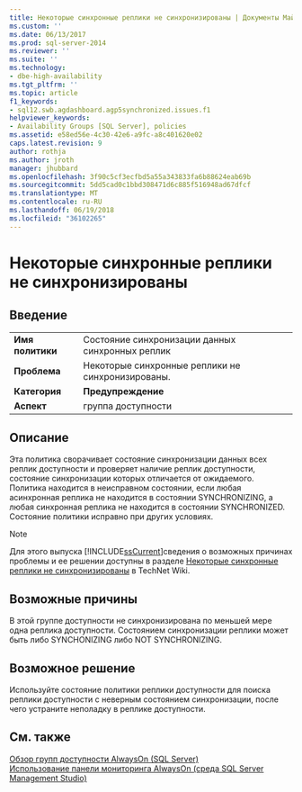 ```yaml
---
title: Некоторые синхронные реплики не синхронизированы | Документы Майкрософт
ms.custom: ''
ms.date: 06/13/2017
ms.prod: sql-server-2014
ms.reviewer: ''
ms.suite: ''
ms.technology:
- dbe-high-availability
ms.tgt_pltfrm: ''
ms.topic: article
f1_keywords:
- sql12.swb.agdashboard.agp5synchronized.issues.f1
helpviewer_keywords:
- Availability Groups [SQL Server], policies
ms.assetid: e58ed56e-4c30-42e6-a9fc-a8c401620e02
caps.latest.revision: 9
author: rothja
ms.author: jroth
manager: jhubbard
ms.openlocfilehash: 3f90c5cf3ecfbd5a55a343833fa6b88624eab69b
ms.sourcegitcommit: 5dd5cad0c1bbd308471d6c885f516948ad67dfcf
ms.translationtype: MT
ms.contentlocale: ru-RU
ms.lasthandoff: 06/19/2018
ms.locfileid: "36102265"
---
```

# <a name="some-synchronous-replicas-are-not-synchronized"></a>Некоторые синхронные реплики не синхронизированы
    
## <a name="introduction"></a>Введение  
  
|||  
|-|-|  
|**Имя политики**|Состояние синхронизации данных синхронных реплик|  
|**Проблема**|Некоторые синхронные реплики не синхронизированы.|  
|**Категория**|**Предупреждение**|  
|**Аспект**|группа доступности|  
  
## <a name="description"></a>Описание  
 Эта политика сворачивает состояние синхронизации данных всех реплик доступности и проверяет наличие реплик доступности, состояние синхронизации которых отличается от ожидаемого. Политика находится в неисправном состоянии, если любая асинхронная реплика не находится в состоянии SYNCHRONIZING, а любая синхронная реплика не находится в состоянии SYNCHRONIZED. Состояние политики исправно при других условиях.  
  
> [!NOTE]  
>  Для этого выпуска [!INCLUDE[ssCurrent](../../../includes/sscurrent-md.md)]сведения о возможных причинах проблемы и ее решении доступны в разделе [Некоторые синхронные реплики не синхронизированы](http://go.microsoft.com/fwlink/p/?LinkId=220853) в TechNet Wiki.  
  
## <a name="possible-causes"></a>Возможные причины  
 В этой группе доступности не синхронизирована по меньшей мере одна реплика доступности. Состоянием синхронизации реплики может быть либо SYNCHONIZING либо NOT SYNCHRONIZING.  
  
## <a name="possible-solution"></a>Возможное решение  
 Используйте состояние политики реплики доступности для поиска реплики доступности с неверным состоянием синхронизации, после чего устраните неполадку в реплике доступности.  
  
## <a name="see-also"></a>См. также  
 [Обзор групп доступности AlwaysOn &#40;SQL Server&#41;](overview-of-always-on-availability-groups-sql-server.md)   
 [Использование панели мониторинга AlwaysOn (среда SQL Server Management Studio)](use-the-always-on-dashboard-sql-server-management-studio.md)  
  
  